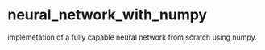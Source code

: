 # neural_network_with_numpy
implemetation of a fully capable neural network from scratch using numpy.
